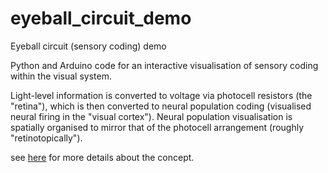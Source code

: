 # eyeball_circuit_demo

Eyeball circuit (sensory coding) demo

Python and Arduino code for an interactive visualisation of sensory coding within the visual system. 

Light-level information is converted to voltage via photocell resistors (the "retina"), which is then converted to neural population coding (visualised neural firing in the "visual cortex"). Neural population visualisation is spatially organised to mirror that of the photocell arrangement (roughly "retinotopically").  

see [here](https://levtank.github.io/osf-2016/) for more details about the concept. 
